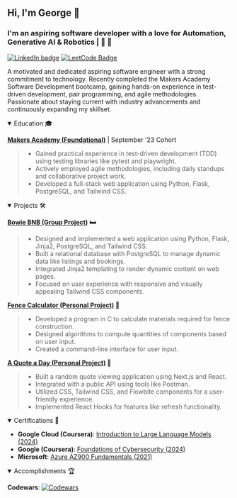 ## Hi, I'm George 👋

### I'm an aspiring software developer with a love for Automation, Generative AI & Robotics | 🧠 🤖

[![LinkedIn badge](https://img.shields.io/badge/LinkedIn-0A66C2.svg?style=for-the-badge&logo=LinkedIn&logoColor=white)](https://www.linkedin.com/in/ge0rge/)
[![LeetCode Badge](https://img.shields.io/badge/LeetCode-FFA116.svg?style=for-the-badge&logo=LeetCode&logoColor=white)](https://leetcode.com/QuantumGeorge/)


A motivated and dedicated aspiring software engineer with a strong commitment to technology. Recently completed the Makers Academy Software Development bootcamp, gaining hands-on experience in test-driven development, pair programming, and agile methodologies. Passionate about staying current with industry advancements and continuously expanding my skillset.

<details open>
    <summary> Education 🎓</summary>

**[Makers Academy (Foundational)](https://makers.tech/learn/software-engineer-bootcamp)** | September '23 Cohort
>- Gained practical experience in test-driven development (TDD) using testing libraries like pytest and playwright.
>- Actively employed agile methodologies, including daily standups and collaborative project work.
>- Developed a full-stack web application using Python, Flask, PostgreSQL, and Tailwind CSS.
</details>

<details open>
    <summary>Projects 🛠️</summary>

**[Bowie BNB (Group Project)](https://github.com/NDR-114/bowie-bnb-project) 🛏️**
>- Designed and implemented a web application using Python, Flask, Jinja2, PostgreSQL, and Tailwind CSS.
>- Built a relational database with PostgreSQL to manage dynamic data like listings and bookings.
>- Integrated Jinja2 templating to render dynamic content on web pages.
>- Focused on user experience with responsive and visually appealing Tailwind CSS components.

**[Fence Calculator (Personal Project)](https://github.com/NDR-114/fence_calculator) 🧮**
>- Developed a program in C to calculate materials required for fence construction.
>- Designed algorithms to compute quantities of components based on user input.
>- Created a command-line interface for user input.

**[A Quote a Day (Personal Project)](https://github.com/NDR-114/a-quote-a-day) 💬**
>- Built a random quote viewing application using Next.js and React.
>- Integrated with a public API using tools like Postman.
>- Utilized CSS, Tailwind CSS, and Flowbite components for a user-friendly experience.
>- Implemented React Hooks for features like refresh functionality.
</details>

<details open>
    <summary>Certifications 🥇</summary>

- **Google Cloud (Coursera)**: [Introduction to Large Language Models (2024)](https://www.coursera.org/account/accomplishments/verify/9P7HGH5UYREM)
- **Google (Coursera)**: [Foundations of Cybersecurity (2024)](https://www.coursera.org/account/accomplishments/verify/ESEWAJP8BVR5)
- **Microsoft**: [Azure AZ900 Fundamentals (2021)](https://learn.microsoft.com/api/credentials/share/en-us/GB-3735/291D4A9BCDCC7B1E?sharingId)
</details>

<details open>
    <summary>Accomplishments 🏆</summary>
    
**Codewars**:  [![Codewars](https://www.codewars.com/users/QuantumGeorge/badges/small)](https://www.codewars.com/users/QuantumGeorge)
</details>

